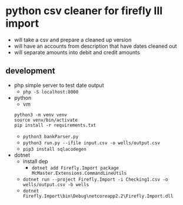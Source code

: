 # python csv cleaner for firefly III import

* will take a csv and prepare a cleaned up version
* will have an accounts from description that have dates cleaned out
* will separate amounts into debit and credit amounts

## development

* php simple server to test date output
    * `php -S localhost:8000`
* python
    * vm
    ```
    python3 -m venv venv
    source venv/bin/activate
    pip install -r requirements.txt
    ```
    * `python3 bankParser.py`
    * `python3 run.py --ifile input.csv -o wells/output.csv`
    * `pip3 install sqlacodegen`
* dotnet
    * install dep
        * `dotnet add Firefly.Import package McMaster.Extensions.CommandLineUtils`
    * `dotnet run --project Firefly.Import -i Checking1.csv -o wells/output.csv -b wells`
    * `dotnet Firefly.Import\bin\Debug\netcoreapp2.2\Firefly.Import.dll`